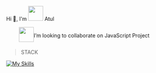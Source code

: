 Hi 👋, I'm <img src="https://em-content.zobj.net/source/skype/289/skateboard_1f6f9.png" style="width:40px; height: 40px;"/> Atul


<ul style="margin:10px;">
 <li style="display:flex;">
<img src="https://em-content.zobj.net/source/skype/289/spouting-whale_1f433.png" style="width:40px; height: 40px;"/>
<p>I’m looking to collaborate on JavaScript Project</>
</li>
</ul>

 > STACK

[![My Skills](https://skillicons.dev/icons?i=ts,js,nestjs,mongodb,jest,graphql,firebase,reactivex,redux,react,nodejs,nextjs,html,css,tailwind,redis,postgres,apollo)](https://skillicons.dev)



<!--  <div style="display:flex;">
<a href="https://medium.com/@atul15r"><img src="https://cdn.freebiesupply.com/images/large/2x/medium-icon-white-on-black.png" width="45px" height="33px"/>
 </div> -->


